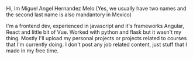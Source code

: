 Hi, Im Miguel Angel Hernandez Melo (Yes, we usually have two names and the second last name is also mandantory in Mexico)

I'm a frontend dev, experienced in javascript and it's frameworks Angular, React and little bit of Vue. Worked with python and flask but it wasn't my thing.
Mostly I'll upload my personal projects or projects related to courses that I'm currently doing. I don't post any job related content, just stuff that I made in my free time.

<!---
miguelhemmm/miguelhemmm is a ✨ special ✨ repository because its `README.md` (this file) appears on your GitHub profile.
You can click the Preview link to take a look at your changes.
--->
